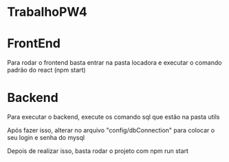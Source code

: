# TrabalhoPW4

<h1>FrontEnd</h1>
<p>Para rodar o frontend basta entrar na pasta locadora e executar o comando padrão do react (npm start)</p>

<h1>Backend</h1>
<p>Para executar o backend, execute os comando sql que estão na pasta utils</p>
<p>Após fazer isso, alterar no arquivo "config/dbConnection" para colocar o seu login e senha do mysql</p>
<p>Depois de realizar isso, basta rodar o projeto com npm run start</p>
